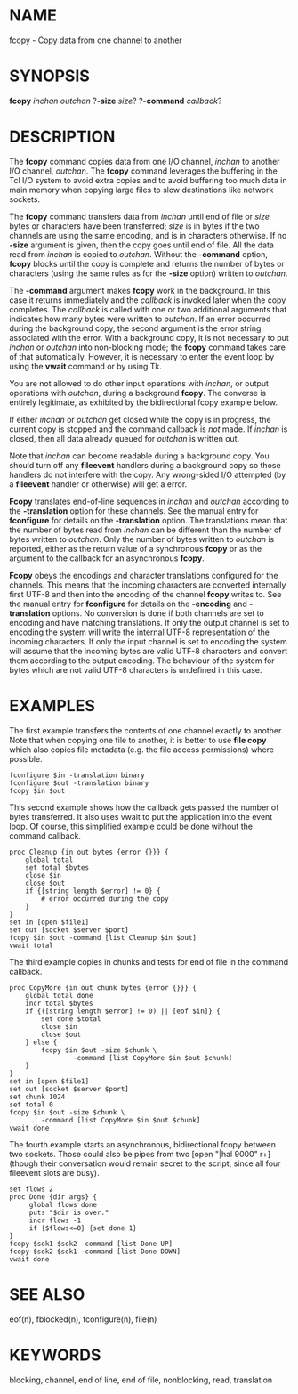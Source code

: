 # NAME

fcopy - Copy data from one channel to another

# SYNOPSIS

**fcopy** *inchan* *outchan* ?**-size** *size*? ?**-command**
*callback*?

# DESCRIPTION

The **fcopy** command copies data from one I/O channel, *inchan* to
another I/O channel, *outchan*. The **fcopy** command leverages the
buffering in the Tcl I/O system to avoid extra copies and to avoid
buffering too much data in main memory when copying large files to slow
destinations like network sockets.

The **fcopy** command transfers data from *inchan* until end of file or
*size* bytes or characters have been transferred; *size* is in bytes if
the two channels are using the same encoding, and is in characters
otherwise. If no **-size** argument is given, then the copy goes until
end of file. All the data read from *inchan* is copied to *outchan*.
Without the **-command** option, **fcopy** blocks until the copy is
complete and returns the number of bytes or characters (using the same
rules as for the **-size** option) written to *outchan*.

The **-command** argument makes **fcopy** work in the background. In
this case it returns immediately and the *callback* is invoked later
when the copy completes. The *callback* is called with one or two
additional arguments that indicates how many bytes were written to
*outchan*. If an error occurred during the background copy, the second
argument is the error string associated with the error. With a
background copy, it is not necessary to put *inchan* or *outchan* into
non-blocking mode; the **fcopy** command takes care of that
automatically. However, it is necessary to enter the event loop by using
the **vwait** command or by using Tk.

You are not allowed to do other input operations with *inchan*, or
output operations with *outchan*, during a background **fcopy**. The
converse is entirely legitimate, as exhibited by the bidirectional fcopy
example below.

If either *inchan* or *outchan* get closed while the copy is in
progress, the current copy is stopped and the command callback is *not*
made. If *inchan* is closed, then all data already queued for *outchan*
is written out.

Note that *inchan* can become readable during a background copy. You
should turn off any **fileevent** handlers during a background copy so
those handlers do not interfere with the copy. Any wrong-sided I/O
attempted (by a **fileevent** handler or otherwise) will get a error.

**Fcopy** translates end-of-line sequences in *inchan* and *outchan*
according to the **-translation** option for these channels. See the
manual entry for **fconfigure** for details on the **-translation**
option. The translations mean that the number of bytes read from
*inchan* can be different than the number of bytes written to *outchan*.
Only the number of bytes written to *outchan* is reported, either as the
return value of a synchronous **fcopy** or as the argument to the
callback for an asynchronous **fcopy**.

**Fcopy** obeys the encodings and character translations configured for
the channels. This means that the incoming characters are converted
internally first UTF-8 and then into the encoding of the channel
**fcopy** writes to. See the manual entry for **fconfigure** for details
on the **-encoding** and **-translation** options. No conversion is done
if both channels are set to encoding and have matching translations. If
only the output channel is set to encoding the system will write the
internal UTF-8 representation of the incoming characters. If only the
input channel is set to encoding the system will assume that the
incoming bytes are valid UTF-8 characters and convert them according to
the output encoding. The behaviour of the system for bytes which are not
valid UTF-8 characters is undefined in this case.

# EXAMPLES

The first example transfers the contents of one channel exactly to
another. Note that when copying one file to another, it is better to use
**file copy** which also copies file metadata (e.g. the file access
permissions) where possible.

    fconfigure $in -translation binary
    fconfigure $out -translation binary
    fcopy $in $out

This second example shows how the callback gets passed the number of
bytes transferred. It also uses vwait to put the application into the
event loop. Of course, this simplified example could be done without the
command callback.

    proc Cleanup {in out bytes {error {}}} {
        global total
        set total $bytes
        close $in
        close $out
        if {[string length $error] != 0} {
            # error occurred during the copy
        }
    }
    set in [open $file1]
    set out [socket $server $port]
    fcopy $in $out -command [list Cleanup $in $out]
    vwait total

The third example copies in chunks and tests for end of file in the
command callback.

    proc CopyMore {in out chunk bytes {error {}}} {
        global total done
        incr total $bytes
        if {([string length $error] != 0) || [eof $in]} {
            set done $total
            close $in
            close $out
        } else {
            fcopy $in $out -size $chunk \
                    -command [list CopyMore $in $out $chunk]
        }
    }
    set in [open $file1]
    set out [socket $server $port]
    set chunk 1024
    set total 0
    fcopy $in $out -size $chunk \
            -command [list CopyMore $in $out $chunk]
    vwait done

The fourth example starts an asynchronous, bidirectional fcopy between
two sockets. Those could also be pipes from two \[open \"\|hal 9000\"
r+\] (though their conversation would remain secret to the script, since
all four fileevent slots are busy).

    set flows 2
    proc Done {dir args} {
         global flows done
         puts "$dir is over."
         incr flows -1
         if {$flows<=0} {set done 1}
    }
    fcopy $sok1 $sok2 -command [list Done UP]
    fcopy $sok2 $sok1 -command [list Done DOWN]
    vwait done

# SEE ALSO

eof(n), fblocked(n), fconfigure(n), file(n)

# KEYWORDS

blocking, channel, end of line, end of file, nonblocking, read,
translation
